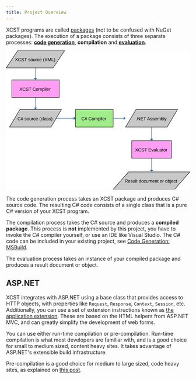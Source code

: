 ```yaml
---
title: Project Overview
---
```


XCST programs are called [packages](../c/package.html#dt-package) (not to be confused with NuGet packages). The execution of a package consists of three separate processes: **[code generation](code-generation.html)**, **compilation** and **[evaluation](evaluation.html)**.

<img src="xcst-flow.svg" style="max-width: 100%"/>

The code generation process takes an XCST package and produces C# source code. The resulting C# code consists of a single class that is a pure C# version of your XCST program.

The compilation process takes the C# source and produces a **compiled package**. This process is **not** implemented by this project, you have to invoke the C# compiler yourself, or use an IDE like Visual Studio. The C# code can be included in your existing project, see [Code Generation: MSBuild](code-generation.html#msbuild).

The evaluation process takes an instance of your compiled package and produces a result document or object.

## ASP.NET

XCST integrates with ASP.NET using a base class that provides access to HTTP objects, with properties like `Request`, `Response`, `Context`, `Session`, etc. Additionally, you can use a set of extension instructions known as [the application extension](../a/). These are based on the HTML helpers from ASP.NET MVC, and can greatly simplify the development of web forms.

You can use either run-time compilation or pre-compilation. Run-time compilation is what most developers are familiar with, and is a good choice for small to medium sized, content heavy sites. It takes advantage of ASP.NET's extensible build infrastructure.

Pre-compilation is a good choice for medium to large sized, code heavy sites, as explained on [this post](/2019/01/the-ultimate-aspnet-project.html).
